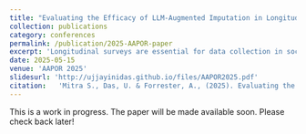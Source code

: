 ```yaml
---
title: "Evaluating the Efficacy of LLM-Augmented Imputation in Longitudinal SurveysEvaluating the Efficacy of LLM-Augmented Imputation in Longitudinal Surveys"
collection: publications
category: conferences
permalink: /publication/2025-AAPOR-paper
excerpt: 'Longitudinal surveys are essential for data collection in social sciences, economics, health, and public policy, offering valuable insights into trends over time and motivating evidence-based policy making. However, declining response rates in major U.S. surveys, like the Current Population Survey (CPS) and American Community Survey (ACS), raise concerns about data accuracy and representativeness. Declines resulting largely from attrition undermine the representativeness and validity of longitudinal datasets. Traditional imputation techniques, such as multiple imputation, hot-deck imputation, and inverse probability weighting, are common methods used to address nonresponse. Yet, recent advances in artificial intelligence (AI) and machine learning (ML) offer promising new strategies, especially for handling complex nonresponse patterns. For example, large language models (LLMs) permit analysts to generate synthetic personas to better represent respondent groups and may provide a more accurate reflection of the target population. In this research, we train the open source LLM ChatGPT 4o on respondent demographic information and previous responses from the four waves of the 2014 Survey of Program Participation (SIPP) and impute missing responses in each wave. This approach enables us to evaluate the effectiveness of LLMs to impute missing responses, particularly in federally-administered program participation data (such as SNAP, WIC, TANF, Medicaid/Medicare), where attrition in longitudinal surveys significantly impacts data quality. Our preliminary work shows that LLMs provide a meaningful candidate to impute missing data in the context of the SIPP. Using trained personas through LLMs provide a transparent method to develop imputed values, mimicking how traditional person interviews function. Further research will involve evaluating the imputations and developing new respondent weights to enable longitudinal analysis that combines reported and imputed data.'
date: 2025-05-15
venue: 'AAPOR 2025'
slidesurl: 'http://ujjayinidas.github.io/files/AAPOR2025.pdf'
citation:   'Mitra S., Das, U. & Forrester, A., (2025). Evaluating the Efficacy of LLM-Augmented Imputation in Longitudinal SurveysEvaluating the Efficacy of LLM-Augmented Imputation in Longitudinal Surveys, *AAPOR*'
---
```


This is a work in progress. The paper will be made available soon. Please check back later!
